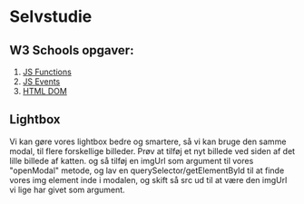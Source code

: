 # Selvstudie

## W3 Schools opgaver:

1. [JS Functions](https://www.w3schools.com/js/exercise_js.asp?filename=exercise_js_functions1)
2. [JS Events](https://www.w3schools.com/js/exercise_js.asp?filename=exercise_js_events1)
3. [HTML DOM](https://www.w3schools.com/js/exercise_js.asp?filename=exercise_js_dom_html1)

## Lightbox

Vi kan gøre vores lightbox bedre og smartere, så vi kan bruge den samme modal, til flere forskellige billeder. Prøv at tilføj et nyt billede ved siden af det lille billede af katten.
og så tilføj en imgUrl som argument til vores "openModal" metode, og lav en querySelector/getElementById til at finde vores img element inde i modalen, og skift så src ud til at være den imgUrl vi lige har givet som argument.
